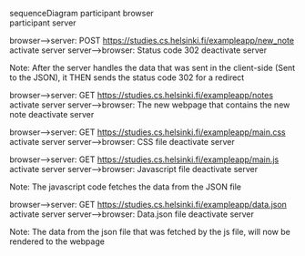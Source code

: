 sequenceDiagram
  participant browser <br>
  participant server <br>

browser-->server: POST https://studies.cs.helsinki.fi/exampleapp/new_note <br>
activate server
server-->browser: Status code 302
deactivate server

Note: After the server handles the data that was sent in the client-side (Sent to the JSON), it THEN sends the status code 302 for a redirect

browser-->server: GET https://studies.cs.helsinki.fi/exampleapp/notes <br>
activate server
server-->browser: The new webpage that contains the new note
deactivate server

browser-->server: GET https://studies.cs.helsinki.fi/exampleapp/main.css <br>
activate server
server-->browser: CSS file 
deactivate server

browser-->server: GET https://studies.cs.helsinki.fi/exampleapp/main.js <br>
activate server
server-->browser: Javascript file
deactivate server

Note: The javascript code fetches the data from the JSON file

browser-->server: GET https://studies.cs.helsinki.fi/exampleapp/data.json <br>
activate server
server-->browser: Data.json file
deactivate server 

Note: The data from the json file that was fetched by the js file, will now be rendered to the webpage